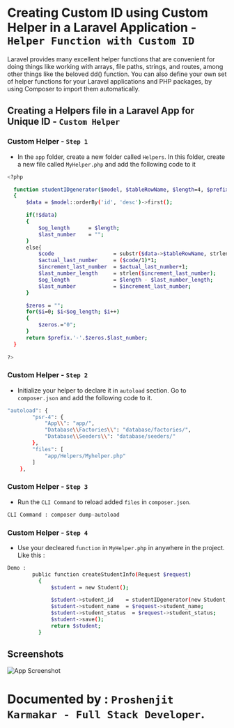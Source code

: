 
# Creating Custom ID using Custom Helper in a Laravel Application - `Helper Function with Custom ID` 

Laravel provides many excellent helper functions that are convenient for doing things like 
working with arrays, file paths, strings, and routes, among other things like the beloved 
dd() function. You can also define your own set of helper functions for your 
Laravel applications and PHP packages, by using Composer to import them automatically.

## Creating a Helpers file in a Laravel App for Unique ID - `Custom Helper` 



### Custom Helper - `Step 1`
- In the `app` folder, create a new folder called `Helpers`. In this folder, create a new file called `MyHelper.php` and add the following code to it
```bash
<?php

  function studentIDgenerator($model, $tableRowName, $length=4, $prefix)
  {
      $data = $model::orderBy('id', 'desc')->first();

      if(!$data)
      {
          $og_length      = $length;
          $last_number    = "";
      }
      else{
          $code                   = substr($data->$tableRowName, strlen($prefix)+1);
          $actual_last_number     = ($code/1)*1;
          $increment_last_number  = $actual_last_number+1;
          $last_number_length     = strlen($increment_last_number);
          $og_length              = $length - $last_number_length;
          $last_number            = $increment_last_number;
      }

      $zeros = "";
      for($i=0; $i<$og_length; $i++)
      {
          $zeros.="0";
      }  
      return $prefix.'-'.$zeros.$last_number;
  }
    
?>
```

### Custom Helper - `Step 2`
- Initialize your helper to declare it in `autoload` section. Go to `composer.json` and add the following code to it.
```bash
"autoload": {
        "psr-4": {
            "App\\": "app/",
            "Database\\Factories\\": "database/factories/",
            "Database\\Seeders\\": "database/seeders/"
        },
        "files": [
            "app/Helpers/Myhelper.php"
        ]
    },
```

### Custom Helper - `Step 3`
- Run the `CLI Command` to reload added `files` in `composer.json`.
```bash
CLI Command : composer dump-autoload
```

### Custom Helper - `Step 4`
- Use your decleared `function` in `MyHelper.php` in anywhere in the project. Like this : 
```bash
Demo : 
        public function createStudentInfo(Request $request)
          {
              $student = new Student();

              $student->student_id    = studentIDgenerator(new Student, 'student_id', 5, 'STD');
              $student->student_name  = $request->student_name;
              $student->student_status  = $request->student_status;
              $student->save();
              return $student;
          }
```

## Screenshots

![App Screenshot](https://via.placeholder.com/468x300?text=App+Screenshot+Here)


# Documented by :  `Proshenjit Karmakar - Full Stack Developer`.
